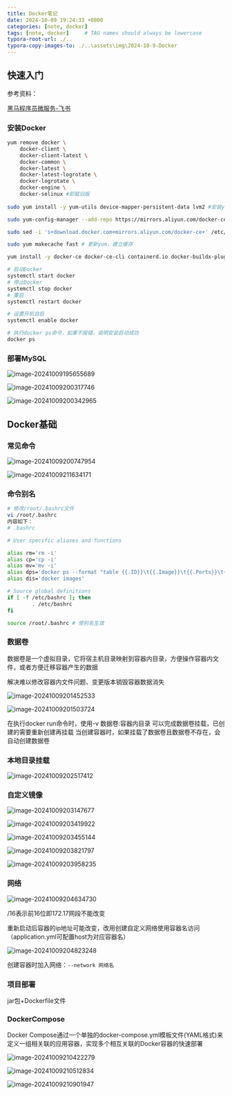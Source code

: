 ```yaml
---
title: Docker笔记
date: 2024-10-09 19:24:33 +0800
categories: [note, docker]
tags: [note, docker]     # TAG names should always be lowercase
typora-root-url: ./..
typora-copy-images-to: ./..\assets\img\2024-10-9-Docker
---
```


## 快速入门

参考资料：

[黑马程序员微服务-飞书](https://b11et3un53m.feishu.cn/wiki/MWQIw4Zvhil0I5ktPHwcoqZdnec)

### 安装Docker

```bash
yum remove docker \
    docker-client \
    docker-client-latest \
    docker-common \
    docker-latest \
    docker-latest-logrotate \
    docker-logrotate \
    docker-engine \
    docker-selinux #卸载旧版
    
sudo yum install -y yum-utils device-mapper-persistent-data lvm2 #安装yum

sudo yum-config-manager --add-repo https://mirrors.aliyun.com/docker-ce/linux/centos/docker-ce.repo

sudo sed -i 's+download.docker.com+mirrors.aliyun.com/docker-ce+' /etc/yum.repos.d/docker-ce.repo #配置yum源

sudo yum makecache fast # 更新yum，建立缓存

yum install -y docker-ce docker-ce-cli containerd.io docker-buildx-plugin docker-compose-plugin # 安装Docker

# 启动Docker
systemctl start docker
# 停止Docker
systemctl stop docker
# 重启
systemctl restart docker

# 设置开机自启
systemctl enable docker

# 执行docker ps命令，如果不报错，说明安装启动成功
docker ps
```



### 部署MySQL

![image-20241009195655689](/assets/img/2024-10-9-Docker/image-20241009195655689.png)

![image-20241009200317746](/assets/img/2024-10-9-Docker/image-20241009200317746.png)

![image-20241009200342965](/assets/img/2024-10-9-Docker/image-20241009200342965.png)

## Docker基础

### 常见命令

![image-20241009200747954](/assets/img/2024-10-9-Docker/image-20241009200747954.png)

![image-20241009211634171](/assets/img/2024-10-9-Docker/image-20241009211634171.png)

### 命令别名

```bash
# 修改/root/.bashrc文件
vi /root/.bashrc
内容如下：
# .bashrc

# User specific aliases and functions

alias rm='rm -i'
alias cp='cp -i'
alias mv='mv -i'
alias dps='docker ps --format "table {{.ID}}\t{{.Image}}\t{{.Ports}}\t{{.Status}}\t{{.Names}}"'
alias dis='docker images'

# Source global definitions
if [ -f /etc/bashrc ]; then
        . /etc/bashrc
fi

source /root/.bashrc # 使别名生效
```



### 数据卷

数据卷是一个虚拟目录，它将宿主机目录映射到容器内目录，方便操作容器内文件，或者方便迁移容器产生的数据

解决难以修改容器内文件问题、变更版本销毁容器数据消失

![image-20241009201452533](/assets/img/2024-10-9-Docker/image-20241009201452533.png)

![image-20241009201503724](/assets/img/2024-10-9-Docker/image-20241009201503724.png)

在执行docker run命令时，使用-v 数据卷:容器内目录 可以完成数据卷挂载，已创建的需要重新创建再挂载
当创建容器时，如果挂载了数据卷且数据卷不存在，会自动创建数据卷

### 本地目录挂载

![image-20241009202517412](/assets/img/2024-10-9-Docker/image-20241009202517412.png)

### 自定义镜像

![image-20241009203147677](/assets/img/2024-10-9-Docker/image-20241009203147677.png)





![image-20241009203419922](/assets/img/2024-10-9-Docker/image-20241009203419922.png)

![image-20241009203455144](/assets/img/2024-10-9-Docker/image-20241009203455144.png)

![image-20241009203821797](/assets/img/2024-10-9-Docker/image-20241009203821797.png)

![image-20241009203958235](/assets/img/2024-10-9-Docker/image-20241009203958235.png)

### 网络

![image-20241009204634730](/assets/img/2024-10-9-Docker/image-20241009204634730.png)

/16表示前16位即172.17网段不能改变

重新启动后容器的ip地址可能改变，改用创建自定义网络使用容器名访问（application.yml可配置host为对应容器名）

![image-20241009204823248](/assets/img/2024-10-9-Docker/image-20241009204823248.png)

创建容器时加入网络：`--network 网络名`

### 项目部署

jar包+Dockerfile文件



### DockerCompose

Docker Compose通过一个单独的docker-compose.yml模板文件(YAML格式)来定义一组相关联的应用容器，实现多个相互关联的Docker容器的快速部署

![image-20241009210422279](/assets/img/2024-10-9-Docker/image-20241009210422279.png)

![image-20241009210512834](/assets/img/2024-10-9-Docker/image-20241009210512834.png)

![image-20241009210901947](/assets/img/2024-10-9-Docker/image-20241009210901947.png)